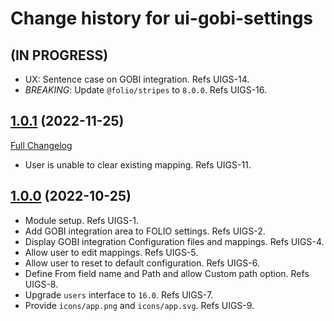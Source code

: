 # Change history for ui-gobi-settings

## (IN PROGRESS)

* UX: Sentence case on GOBI integration. Refs UIGS-14.
* *BREAKING*: Update `@folio/stripes` to `8.0.0`. Refs UIGS-16.

## [1.0.1](https://github.com/folio-org/ui-gobi-settings/tree/v1.0.1) (2022-11-25)
[Full Changelog](https://github.com/folio-org/ui-gobi-settings/compare/v1.0.0...v1.0.1)

* User is unable to clear existing mapping. Refs UIGS-11.

## [1.0.0](https://github.com/folio-org/ui-gobi-settings/tree/v1.0.0) (2022-10-25)

* Module setup. Refs UIGS-1.
* Add GOBI integration area to FOLIO settings. Refs UIGS-2.
* Display GOBI integration Configuration files and mappings. Refs UIGS-4.
* Allow user to edit mappings. Refs UIGS-5.
* Allow user to reset to default configuration. Refs UIGS-6.
* Define From field name and Path and allow Custom path option. Refs UIGS-8.
* Upgrade `users` interface to `16.0`. Refs UIGS-7.
* Provide `icons/app.png` and `icons/app.svg`. Refs UIGS-9.
